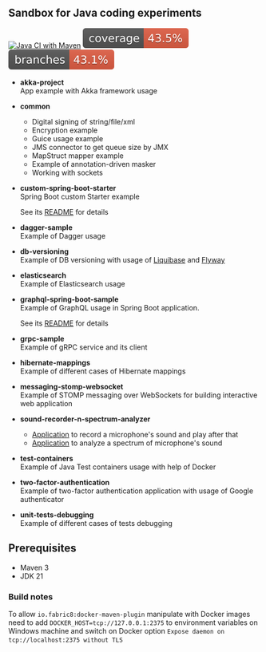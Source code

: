 
## Sandbox for Java coding experiments

[![Java CI with Maven](https://github.com/andrei-punko/java-sandbox/actions/workflows/maven.yml/badge.svg)](https://github.com/andrei-punko/java-sandbox/actions/workflows/maven.yml)
[![Coverage](.github/badges/jacoco.svg)](https://github.com/andrei-punko/java-sandbox/actions/workflows/maven.yml)
[![Branches](.github/badges/branches.svg)](https://github.com/andrei-punko/java-sandbox/actions/workflows/maven.yml)

* **akka-project**  
App example with Akka framework usage 


* **common**  
  - Digital signing of string/file/xml
  - Encryption example
  - Guice usage example
  - JMS connector to get queue size by JMX
  - MapStruct mapper example
  - Example of annotation-driven masker
  - Working with sockets


* **custom-spring-boot-starter**  
  Spring Boot custom Starter example

  See its [README](custom-spring-boot-starter/README.md) for details


* **dagger-sample**  
Example of Dagger usage


* **db-versioning**  
Example of DB versioning with usage of [Liquibase](db-versioning/liquibase-db) and [Flyway](db-versioning/flyway-db)


* **elasticsearch**  
Example of Elasticsearch usage


* **graphql-spring-boot-sample**  
  Example of GraphQL usage in Spring Boot application.
  
  See its [README](graphql-spring-boot-sample/README.md) for details


* **grpc-sample**  
Example of gRPC service and its client


* **hibernate-mappings**  
Example of different cases of Hibernate mappings


* **messaging-stomp-websocket**  
Example of STOMP messaging over WebSockets for building interactive web application


* **sound-recorder-n-spectrum-analyzer**  
  - [Application](sound-recorder-n-spectrum-analyzer/src/main/java/by/andd3dfx/capturesound/AudioCaptureApp.java) to record a microphone's sound and play after that
  - [Application](sound-recorder-n-spectrum-analyzer/src/main/java/by/andd3dfx/capturesound/ShowRealTimeSpectrumApp.java) to analyze a spectrum of microphone's sound 


* **test-containers**  
Example of Java Test containers usage with help of Docker


* **two-factor-authentication**  
Example of two-factor authentication application with usage of Google authenticator


* **unit-tests-debugging**  
Example of different cases of tests debugging

## Prerequisites
- Maven 3
- JDK 21

### Build notes
To allow `io.fabric8:docker-maven-plugin` manipulate with Docker images need to add 
`DOCKER_HOST=tcp://127.0.0.1:2375` to environment variables on Windows machine and switch on 
Docker option `Expose daemon on tcp://localhost:2375 without TLS`
